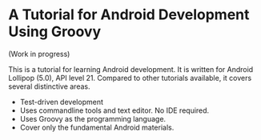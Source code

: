 # A Tutorial for Android Development Using Groovy

(Work in progress)

This is a tutorial for learning Android development. It is written for Android Lollipop (5.0), API level 21. Compared to other tutorials available, it covers several distinctive areas.

* Test-driven development
* Uses commandline tools and text editor. No IDE required.
* Uses Groovy as the programming language.
* Cover only the fundamental Android materials. 
